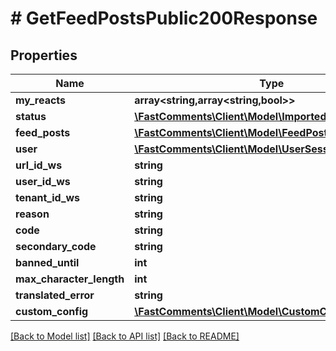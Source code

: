 # # GetFeedPostsPublic200Response

## Properties

Name | Type | Description | Notes
------------ | ------------- | ------------- | -------------
**my_reacts** | **array<string,array<string,bool>>** |  | [optional]
**status** | [**\FastComments\Client\Model\ImportedAPIStatusFAILED**](ImportedAPIStatusFAILED.md) |  |
**feed_posts** | [**\FastComments\Client\Model\FeedPost[]**](FeedPost.md) |  |
**user** | [**\FastComments\Client\Model\UserSessionInfo**](UserSessionInfo.md) |  | [optional]
**url_id_ws** | **string** |  | [optional]
**user_id_ws** | **string** |  | [optional]
**tenant_id_ws** | **string** |  | [optional]
**reason** | **string** |  |
**code** | **string** |  |
**secondary_code** | **string** |  | [optional]
**banned_until** | **int** |  | [optional]
**max_character_length** | **int** |  | [optional]
**translated_error** | **string** |  | [optional]
**custom_config** | [**\FastComments\Client\Model\CustomConfigParameters**](CustomConfigParameters.md) |  | [optional]

[[Back to Model list]](../../README.md#models) [[Back to API list]](../../README.md#endpoints) [[Back to README]](../../README.md)

